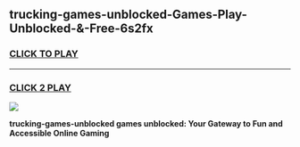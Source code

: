 
## trucking-games-unblocked-Games-Play-Unblocked-&-Free-6s2fx
<h3>
<a href="https://premium76.site?title=trucking-games-unblocked&ref=24A">CLICK TO PLAY</a></h3>
<hr>

<h3>
<a href="https://premium76.site?title=trucking-games-unblocked&ref=24A">CLICK 2 PLAY</a>
  
</h3>

<a href="https://premium76.site?title=trucking-games-unblocked&ref=24A"><img src="https://clearcache.store/games.png"></a>


**trucking-games-unblocked games unblocked: Your Gateway to Fun and Accessible Online Gaming**

